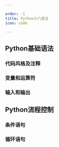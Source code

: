 ```yaml
--- 

order: -1
title: Python入门语法
icon: code

---
```



## Python基础语法



### 代码风格及注释


### 变量和运算符


### 输入和输出


## Python流程控制

### 条件语句


### 循环语句
